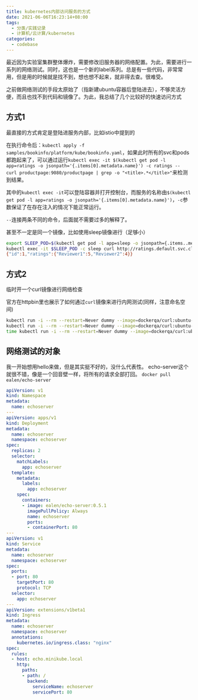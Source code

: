 ```yaml
---
title: kubernetes内部访问服务的方式
date: 2021-06-06T16:23:14+08:00
tags:
  - 分类/实践记录
  - 计算机/云计算/kubernetes
categories:
  - codebase
---
```


最近因为实验室集群整体爆炸，需要修改旧服务器的网络配置。为此，需要进行一系列的网络测试。同时，这也是一个新的label系列。总是有一些代码，非常常用，但是用的时候就是找不到，想也想不起来，就非得去查。很难受。

之前做网络测试的手段太原始了（指新建ubuntu容器后登陆进去），不够灵活方便，而且也找不到代码和镜像了。为此，我总结了几个比较好的快速访问方式

## 方式1

最直接的方式肯定是登陆进服务内部，比如istio中提到的

在执行命令后：`kubectl apply -f samples/bookinfo/platform/kube/bookinfo.yaml`，如果此时所有的svc和pods都跑起来了，可以通过运行`kubectl exec -it $(kubectl get pod -l app=ratings -o jsonpath='{.items[0].metadata.name}') -c ratings -- curl productpage:9080/productpage | grep -o "<title>.*</title>"`来检测到结果。

其中的`kubectl exec -it`可以登陆容器并打开控制台，而服务的名称由`$(kubectl get pod -l app=ratings -o jsonpath='{.items[0].metadata.name}')`，`-c`参数保证了在存在注入的情况下能正常运行。

`--`连接两条不同的命令，后面就不需要过多的解释了。

甚至不一定是同一个镜像，比如使用sleep镜像进行（足够小）
```bash
export SLEEP_POD=$(kubectl get pod -l app=sleep -o jsonpath={.items..metadata.name})#这里要自行加上-n=test
kubectl exec -it $SLEEP_POD -c sleep curl http://ratings.default.svc.cluster.local:9080/ratings/1
{"id":1,"ratings":{"Reviewer1":5,"Reviewer2":4}}
```

## 方式2

临时开一个curl镜像进行网络检查

官方在httpbin里也展示了如何通过`curl`镜像来进行内网测试(同样，注意命名空间)
```bash
kubectl run -i --rm --restart=Never dummy --image=dockerqa/curl:ubuntu-trusty --command -- curl --silent httpbin:8000/html
kubectl run -i --rm --restart=Never dummy --image=dockerqa/curl:ubuntu-trusty --command -- curl --silent --head httpbin:8000/status/500
time kubectl run -i --rm --restart=Never dummy --image=dockerqa/curl:ubuntu-trusty --command -- curl --silent httpbin:8000/delay/5
```

## 网络测试的对象
我一开始想用hello来做，但是其实挺不好的，没什么代表性。
echo-server这个就很不错，像是一个回音壁一样，将所有的请求全部打回。
`docker pull ealen/echo-server`

```yaml
apiVersion: v1
kind: Namespace
metadata:
  name: echoserver
---
apiVersion: apps/v1
kind: Deployment
metadata:
  name: echoserver
  namespace: echoserver
spec:
  replicas: 2
  selector:
    matchLabels:
      app: echoserver
  template:
    metadata:
      labels:
        app: echoserver
    spec:
      containers:
      - image: ealen/echo-server:0.5.1
        imagePullPolicy: Always
        name: echoserver
        ports:
        - containerPort: 80
---
apiVersion: v1
kind: Service
metadata:
  name: echoserver
  namespace: echoserver
spec:
  ports:
  - port: 80
    targetPort: 80
    protocol: TCP
  selector:
    app: echoserver
---
apiVersion: extensions/v1beta1
kind: Ingress
metadata:
  name: echoserver
  namespace: echoserver
  annotations:
    kubernetes.io/ingress.class: "nginx"
spec:
  rules:
  - host: echo.minikube.local
    http:
      paths:
      - path: /
        backend:
          serviceName: echoserver
          servicePort: 80
```